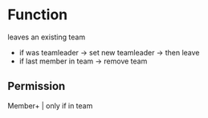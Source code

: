 # Function
leaves an existing team

- if was teamleader -> set new teamleader -> then leave
- if last member in team -> remove team

## Permission
Member+ | only if in team
